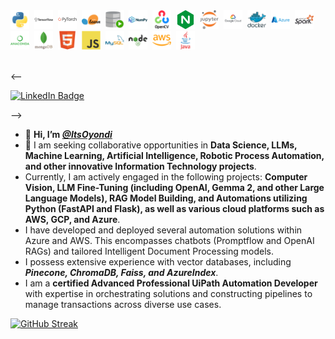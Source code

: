 
<div>
  <img src="https://github.com/devicons/devicon/blob/master/icons/python/python-original.svg" title="Python" alt="Python" width="30" height="30"/>&nbsp;
  <img src="https://github.com/devicons/devicon/blob/master/icons/tensorflow/tensorflow-line-wordmark.svg" title="tensorflow" width="30" height="30"/>&nbsp;
<img src="https://github.com/devicons/devicon/blob/master/icons/pytorch/pytorch-original-wordmark.svg" title="PyTorch" width="30" height="30"/>&nbsp;
<img src="https://github.com/devicons/devicon/blob/master/icons/scikitlearn/scikitlearn-original.svg" title="scikitlearn" alt="scikitlearn" width="30" height="30"/>&nbsp;
<img src="https://github.com/devicons/devicon/blob/master/icons/sqldeveloper/sqldeveloper-original.svg" title="sqldeveloper" alt="sqldeveloper" width="30" height="30"/>&nbsp;
<img src="https://github.com/devicons/devicon/blob/master/icons/numpy/numpy-original-wordmark.svg" title="Numpy" alt="Numpy" width="30" height="30"/>&nbsp;
<img src="https://github.com/devicons/devicon/blob/master/icons/opencv/opencv-original-wordmark.svg" title="OpenCV" alt="openCV" width="30" height="30"/>&nbsp;
<img src="https://github.com/devicons/devicon/blob/master/icons/nginx/nginx-original.svg" title="Nginx" alt="nginx" width="30" height="30"/>&nbsp;
<img src="https://github.com/devicons/devicon/blob/master/icons/jupyter/jupyter-original-wordmark.svg" title="jupyter" alt="jupyter" width="30" height="30"/>&nbsp;
<img src="https://github.com/devicons/devicon/blob/master/icons/googlecloud/googlecloud-original-wordmark.svg" title="gcloud" alt="gcloud" width="30" height="30"/>&nbsp;
<img src="https://github.com/devicons/devicon/blob/master/icons/docker/docker-original-wordmark.svg" title="docker" alt="docker" width="30" height="30"/>&nbsp;
<img src="https://github.com/devicons/devicon/blob/master/icons/azure/azure-original-wordmark.svg" title="azure" alt="azure" width="30" height="30"/>&nbsp;
<img src="https://github.com/devicons/devicon/blob/master/icons/apachespark/apachespark-original-wordmark.svg" title="apachespark" alt="apachespark" width="30" height="30"/>&nbsp;
<img src="https://github.com/devicons/devicon/blob/master/icons/anaconda/anaconda-original-wordmark.svg" title="anaconda" alt="anaconda" width="30" height="30"/>&nbsp;
<img src="https://github.com/devicons/devicon/blob/master/icons/mongodb/mongodb-original-wordmark.svg" title="mongodb" alt="mongodb" width="30" height="30"/>&nbsp;
<img src="https://github.com/devicons/devicon/blob/master/icons/html5/html5-original.svg" title="HTML5" alt="HTML" width="30" height="30"/>&nbsp;
<img src="https://github.com/devicons/devicon/blob/master/icons/javascript/javascript-original.svg" title="JavaScript" alt="JavaScript" width="30" height="30"/>&nbsp;
<img src="https://github.com/devicons/devicon/blob/master/icons/mysql/mysql-original-wordmark.svg" title="MySQL" alt="MySQL" width="30" height="30"/>&nbsp;
<img src="https://github.com/devicons/devicon/blob/master/icons/nodejs/nodejs-original-wordmark.svg" title="NodeJS" alt="NodeJS" width="30" height="30"/>&nbsp;
<img src="https://github.com/devicons/devicon/blob/master/icons/amazonwebservices/amazonwebservices-plain-wordmark.svg" title="AWS" alt="AWS" width="30" height="30"/>&nbsp;
<img src="https://github.com/devicons/devicon/blob/master/icons/java/java-original-wordmark.svg" title="Java" alt="Java" width="30" height="30"/>&nbsp;

</div>
<br>

<-- <div id="badges" >
  <a href="https://www.linkedin.com/in/josephat-oyondi-138670332/">
    <img src="https://img.shields.io/badge/LinkedIn-blue?style=for-the-badge&logo=linkedin&logoColor=white" alt="LinkedIn Badge"/>
  </a>
 </div>-->

- 👋 **Hi, I’m _[@ItsOyondi](https://github.com/ItsOyondi)_**
- 🤝 I am seeking collaborative opportunities in **Data Science, LLMs, Machine Learning, Artificial Intelligence, Robotic Process Automation, and other innovative Information Technology projects**.
- Currently, I am actively engaged in the following projects: **Computer Vision, LLM Fine-Tuning (including OpenAI, Gemma 2, and other Large Language Models), RAG Model Building, and Automations utilizing Python (FastAPI and Flask), as well as various cloud platforms such as AWS, GCP, and Azure**.
- I have developed and deployed several automation solutions within Azure and AWS. This encompasses chatbots (Promptflow and OpenAI RAGs) and tailored Intelligent Document Processing models.
- I possess extensive experience with vector databases, including **_Pinecone, ChromaDB, Faiss, and AzureIndex_**.
- I am a **certified Advanced Professional UiPath Automation Developer** with expertise in orchestrating solutions and constructing pipelines to manage transactions across diverse use cases.


[![GitHub Streak](https://github-readme-streak-stats.herokuapp.com?user=itsoyondi&theme=dark)](https://git.io/streak-stats)


